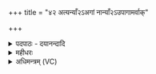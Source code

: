 +++
title = "४२ अत्यन्याँ२ऽअगां नान्याँ२ऽउपागामर्वाक्"

+++
<details><summary>पदपाठः - दयानन्दादि</summary>

अति॑। अ॒न्यान्। अगा॑म्। उप॑। अ॒गा॒म्। अ॒र्वाक्। त्वा॒। परे॑भ्यः। अवि॑दम्। प॒रः॒। अव॑रेभ्यः। तम्। त्वा॒। जु॒षा॒म॒हे॒। दे॒व॒। व॒न॒स्प॒ते॒। दे॒व॒य॒ज्याया॒ इति॑ देवऽय॒ज्यायै॑। दे॒वाः। त्वा॒। दे॒व॒य॒ज्याया इति देवऽय॒ज्यायै॑। जु॒ष॒न्ता॒म्। विष्ण॑वे। त्वा॒। ओष॑धे। त्रा॑यस्व। स्वधि॑ते। मा। ए॒न॒म्। हि॒ँसीः॒। ४२।
</details>

<details><summary>महीधरः</summary>

म०. 'आज्यशेषमादाय स तक्षा गच्छति यूपमभिमृशत्यत्यन्यानिति प्राङ् तिष्ठन्नभिमन्त्रयते वेति' ( का० ६ । १ । ५-७)। यूपाहुतिशेषाज्ययुतो यूपतक्षणार्थ वनं गत्वा यूपमभिमृशेदभिमन्त्रयेद्वेति सूत्रार्थः । वनस्पतिदेवत्यम् । वृक्षा द्विविधाः यूप्या अयूप्याश्च । पलाशखदिरबिल्वादयो यूप्याः निम्बजम्बीरादयस्त्वयूप्याः । हे पुरोवर्ति यूपवृक्ष, त्वत्तोऽन्यान्कांश्चिद्यूप्यानपि समप्रदेशजन्मादिलक्षणरहितानत्यगाम् अतिक्रान्तवानस्मि अन्यांश्चायूप्यान्नोपागाम् । किंच परेभ्यो वृक्षेभ्यो दूरवर्तिभ्योर्वाक् निकटं त्वा त्वामविदं लब्धवानस्मि । अवरेभ्यो निकटेभ्यः परः परस्तादविदं विद्लृ लाभे' 'पुषादि-' (पा० | ३।१।५५) इत्यङ् लुङि रूपम् । किंच हे वनस्पते वनस्य पते, हे देव दीप्यमान वृक्ष, देवयज्यायै देवयागार्थं तं तादृशं त्वां वयं । जुषामहे सेवामहे। देवा अपि देवयज्यायै त्वा जुषन्तां सेवन्ताम् । । 'स्रुवेणोपस्पृशति विष्णवे त्वेति' (का० ६।१।११)। हे यूपवृक्ष, त्वा त्वां विष्णवे यज्ञाय उपस्पृशामीति शेषः । 'यज्ञो वै विष्णुः' इति श्रुतेः 'ओषध इति कुशतरुणं तिरस्कृत्येति' (का. ६।१।१२)। यूपवृक्षस्य कुशमन्तर्धानं कुर्यादिति सूत्रार्थः । हे ओषधे, त्वं त्रायस्व स्वधितिभयात् मां रक्ष । स्वधित इति परशुना प्रहरतीति' (का० ६।१।१३)। हे स्वधिते । परशो, एनं यूपं मा वधीः ॥ ४२ ॥  
त्रिचत्वारिंशी ।  
इति माध्यन्दिनीयायां वाजसनेयिसंहितायां पंचमोऽध्यायः ॥५॥ -
</details>

<details><summary>अधिमन्त्रम् (VC)</summary>

- अग्निर्देवता
- आगस्त्य ऋषिः
- भुरिग् अत्यष्टिः
- धैवतः
</details>